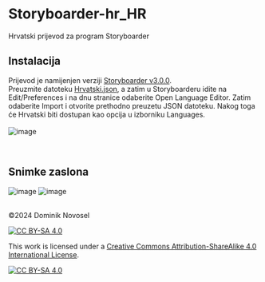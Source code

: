 # Storyboarder-hr_HR
Hrvatski prijevod za program Storyboarder

## Instalacija
Prijevod je namijenjen verziji [Storyboarder v3.0.0](https://github.com/wonderunit/storyboarder/releases/tag/v3.0.0). <br>
Preuzmite datoteku [Hrvatski.json](https://github.com/DominikNovosel/Storyboarder-hr_HR/blob/main/Hrvatski.json), a zatim u Storyboarderu idite na Edit/Preferences i na dnu stranice odaberite Open Language Editor. Zatim odaberite Import i otvorite prethodno preuzetu JSON datoteku. Nakog toga će Hrvatski biti dostupan kao opcija u izborniku Languages.
<br><br>
![image](https://github.com/user-attachments/assets/4345138e-cc1e-469c-bdfc-9959f6f729ed)


<br>

## Snimke zaslona
![image](https://github.com/user-attachments/assets/d8d6edbb-30e9-4ef3-8163-6c571f8ce6b1)
![image](https://github.com/user-attachments/assets/dec895e7-5ef8-4e16-8bda-097907f80250)

<br>
©2024 Dominik Novosel
<br>

[![CC BY-SA 4.0][cc-by-sa-shield]][cc-by-sa]

This work is licensed under a
[Creative Commons Attribution-ShareAlike 4.0 International License][cc-by-sa].

[![CC BY-SA 4.0][cc-by-sa-image]][cc-by-sa]

[cc-by-sa]: http://creativecommons.org/licenses/by-sa/4.0/
[cc-by-sa-image]: https://licensebuttons.net/l/by-sa/4.0/88x31.png
[cc-by-sa-shield]: https://img.shields.io/badge/License-CC%20BY--SA%204.0-lightgrey.svg
